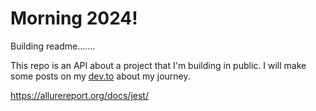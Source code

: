 # Morning 2024!
Building readme.......

This repo is an API about a project that I'm building in public. I will make some posts on my [dev.to](https://dev.to/trickaugusto) about my journey.

https://allurereport.org/docs/jest/
